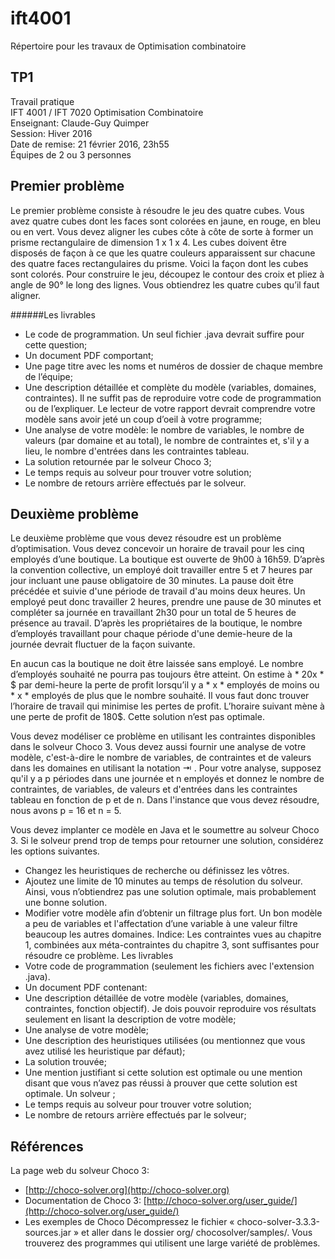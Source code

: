 # ift4001
Répertoire pour les travaux de Optimisation combinatoire

## TP1
Travail pratique <br />
IFT 4001 / IFT 7020 Optimisation Combinatoire <br />
Enseignant: Claude-Guy Quimper<br />
Session: Hiver 2016 <br />
Date de remise: 21 février 2016, 23h55<br />
Équipes de 2 ou 3 personnes<br />

Premier problème
----------------
Le premier problème consiste à résoudre le jeu des quatre cubes. Vous avez quatre cubes
dont les faces sont colorées en jaune, en rouge, en bleu ou en vert. Vous devez aligner
les cubes côte à côte de sorte à former un prisme rectangulaire de dimension 1 x 1 x 4.
Les cubes doivent être disposés de façon à ce que les quatre couleurs apparaissent sur
chacune des quatre faces rectangulaires du prisme.
Voici la façon dont les cubes sont colorés. Pour construire le jeu, découpez le contour des
croix et pliez à angle de 90° le long des lignes. Vous obtiendrez les quatre cubes qu’il faut
aligner.



######Les livrables
* Le code de programmation. Un seul fichier .java devrait suffire pour cette question;
* Un document PDF comportant;
* Une page titre avec les noms et numéros de dossier de chaque membre de l’équipe;
* Une description détaillée et complète du modèle (variables, domaines, contraintes). Il
ne suffit pas de reproduire votre code de programmation ou de l’expliquer. Le lecteur
de votre rapport devrait comprendre votre modèle sans avoir jeté un coup d’oeil à
votre programme;
* Une analyse de votre modèle: le nombre de variables, le nombre de valeurs (par
domaine et au total), le nombre de contraintes et, s'il y a lieu, le nombre d'entrées
dans les contraintes tableau.
* La solution retournée par le solveur Choco 3;
* Le temps requis au solveur pour trouver votre solution;
* Le nombre de retours arrière effectués par le solveur.


Deuxième problème
-----------------
Le deuxième problème que vous devez résoudre est un problème d’optimisation. Vous
devez concevoir un horaire de travail pour les cinq employés d’une boutique. La boutique
est ouverte de 9h00 à 16h59. D’après la convention collective, un employé doit travailler
entre 5 et 7 heures par jour incluant une pause obligatoire de 30 minutes. La pause doit
être précédée et suivie d'une période de travail d'au moins deux heures. Un employé peut
donc travailler 2 heures, prendre une pause de 30 minutes et compléter sa journée en
travaillant 2h30 pour un total de 5 heures de présence au travail.
D’après les propriétaires de la boutique, le nombre d’employés travaillant pour chaque
période d'une demie-heure de la journée devrait fluctuer de la façon suivante.

En aucun cas la boutique ne doit être laissée sans employé. Le nombre d’employés
souhaité ne pourra pas toujours être atteint. On estime à * 20x * $ par demi-heure la perte de
profit lorsqu’il y a * x * employés de moins ou * x * employés de plus que le nombre souhaité. Il
vous faut donc trouver l’horaire de travail qui minimise les pertes de profit.
L’horaire suivant mène à une perte de profit de 180$. Cette solution n’est pas optimale.

Vous devez modéliser ce problème en utilisant les contraintes disponibles dans le solveur
Choco 3. Vous devez aussi fournir une analyse de votre modèle, c'est-à-dire le nombre de
variables, de contraintes et de valeurs dans les domaines en utilisant la notation ⇥ . Pour
votre analyse, supposez qu'il y a p périodes dans une journée et n employés et donnez le
nombre de contraintes, de variables, de valeurs et d'entrées dans les contraintes tableau
en fonction de p et de n. Dans l'instance que vous devez résoudre, nous avons p = 16 et
n = 5.

Vous devez implanter ce modèle en Java et le soumettre au solveur Choco 3. Si le solveur
prend trop de temps pour retourner une solution, considérez les options suivantes.
* Changez les heuristiques de recherche ou définissez les vôtres.
* Ajoutez une limite de 10 minutes au temps de résolution du solveur. Ainsi, vous
n’obtiendrez pas une solution optimale, mais probablement une bonne solution.
* Modifier votre modèle afin d’obtenir un filtrage plus fort. Un bon modèle a peu de
variables et l'affectation d’une variable à une valeur filtre beaucoup les autres domaines.
Indice: Les contraintes vues au chapitre 1, combinées aux méta-contraintes du chapitre 3,
sont suffisantes pour résoudre ce problème.
Les livrables
* Votre code de programmation (seulement les fichiers avec l'extension .java).
* Un document PDF contenant:
* Une description détaillée de votre modèle (variables, domaines, contraintes,
fonction objectif). Je dois pouvoir reproduire vos résultats seulement en lisant la
description de votre modèle;
* Une analyse de votre modèle;
* Une description des heuristiques utilisées (ou mentionnez que vous avez utilisé
les heuristique par défaut);
* La solution trouvée;
* Une mention justifiant si cette solution est optimale ou une mention disant que
vous n’avez pas réussi à prouver que cette solution est optimale. Un solveur ;
* Le temps requis au solveur pour trouver votre solution;
* Le nombre de retours arrière effectués par le solveur;

Références
----------
La page web du solveur Choco 3: 
* [http://choco-solver.org](http://choco-solver.org)
* Documentation de Choco 3:
[http://choco-solver.org/user_guide/](http://choco-solver.org/user_guide/)
* Les exemples de Choco
Décompressez le fichier « choco-solver-3.3.3-sources.jar » et aller dans le dossier org/
chocosolver/samples/. Vous trouverez des programmes qui utilisent une large variété de
problèmes.
